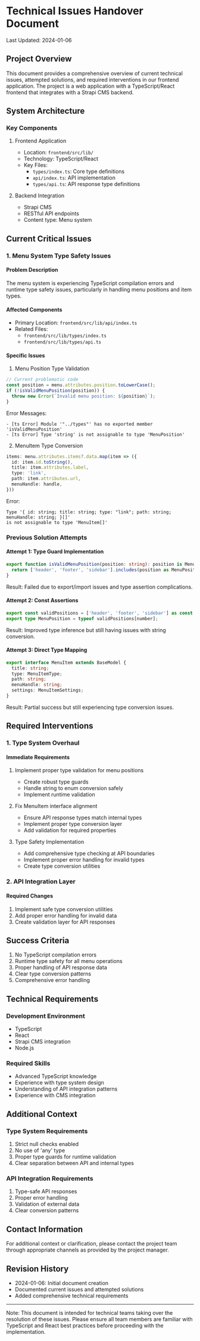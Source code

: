 # Technical Issues Handover Document
Last Updated: 2024-01-06

## Project Overview

This document provides a comprehensive overview of current technical issues, attempted solutions, and required interventions in our frontend application. The project is a web application with a TypeScript/React frontend that integrates with a Strapi CMS backend.

## System Architecture

### Key Components
1. Frontend Application
   - Location: `frontend/src/lib/`
   - Technology: TypeScript/React
   - Key Files:
     - `types/index.ts`: Core type definitions
     - `api/index.ts`: API implementation
     - `types/api.ts`: API response type definitions

2. Backend Integration
   - Strapi CMS
   - RESTful API endpoints
   - Content type: Menu system

## Current Critical Issues

### 1. Menu System Type Safety Issues

#### Problem Description
The menu system is experiencing TypeScript compilation errors and runtime type safety issues, particularly in handling menu positions and item types.

#### Affected Components
- Primary Location: `frontend/src/lib/api/index.ts`
- Related Files:
  - `frontend/src/lib/types/index.ts`
  - `frontend/src/lib/types/api.ts`

#### Specific Issues

1. Menu Position Type Validation
```typescript
// Current problematic code
const position = menu.attributes.position.toLowerCase();
if (!isValidMenuPosition(position)) {
  throw new Error(`Invalid menu position: ${position}`);
}
```

Error Messages:
```
- [ts Error] Module '"../types"' has no exported member 'isValidMenuPosition'
- [ts Error] Type 'string' is not assignable to type 'MenuPosition'
```

2. MenuItem Type Conversion
```typescript
items: menu.attributes.items?.data.map(item => ({
  id: item.id.toString(),
  title: item.attributes.label,
  type: 'link',
  path: item.attributes.url,
  menuHandle: handle,
}))
```

Error:
```
Type '{ id: string; title: string; type: "link"; path: string; menuHandle: string; }[]' 
is not assignable to type 'MenuItem[]'
```

### Previous Solution Attempts

#### Attempt 1: Type Guard Implementation
```typescript
export function isValidMenuPosition(position: string): position is MenuPosition {
  return ['header', 'footer', 'sidebar'].includes(position as MenuPosition);
}
```
Result: Failed due to export/import issues and type assertion complications.

#### Attempt 2: Const Assertions
```typescript
export const validPositions = ['header', 'footer', 'sidebar'] as const;
export type MenuPosition = typeof validPositions[number];
```
Result: Improved type inference but still having issues with string conversion.

#### Attempt 3: Direct Type Mapping
```typescript
export interface MenuItem extends BaseModel {
  title: string;
  type: MenuItemType;
  path: string;
  menuHandle: string;
  settings: MenuItemSettings;
}
```
Result: Partial success but still experiencing type conversion issues.

## Required Interventions

### 1. Type System Overhaul

#### Immediate Requirements
1. Implement proper type validation for menu positions
   - Create robust type guards
   - Handle string to enum conversion safely
   - Implement runtime validation

2. Fix MenuItem interface alignment
   - Ensure API response types match internal types
   - Implement proper type conversion layer
   - Add validation for required properties

3. Type Safety Implementation
   - Add comprehensive type checking at API boundaries
   - Implement proper error handling for invalid types
   - Create type conversion utilities

### 2. API Integration Layer

#### Required Changes
1. Implement safe type conversion utilities
2. Add proper error handling for invalid data
3. Create validation layer for API responses

## Success Criteria

1. No TypeScript compilation errors
2. Runtime type safety for all menu operations
3. Proper handling of API response data
4. Clear type conversion patterns
5. Comprehensive error handling

## Technical Requirements

### Development Environment
- TypeScript
- React
- Strapi CMS integration
- Node.js

### Required Skills
- Advanced TypeScript knowledge
- Experience with type system design
- Understanding of API integration patterns
- Experience with CMS integration

## Additional Context

### Type System Requirements
1. Strict null checks enabled
2. No use of 'any' type
3. Proper type guards for runtime validation
4. Clear separation between API and internal types

### API Integration Requirements
1. Type-safe API responses
2. Proper error handling
3. Validation of external data
4. Clear conversion patterns

## Contact Information

For additional context or clarification, please contact the project team through appropriate channels as provided by the project manager.

## Revision History

- 2024-01-06: Initial document creation
- Documented current issues and attempted solutions
- Added comprehensive technical requirements

---

Note: This document is intended for technical teams taking over the resolution of these issues. Please ensure all team members are familiar with TypeScript and React best practices before proceeding with the implementation.
